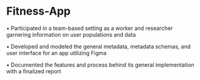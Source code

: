 # Fitness-App

•	Participated in a team-based setting as a worker and researcher garnering information on user populations and data

•	Developed and modeled the general metadata, metadata schemas, and user interface for an app utilizing Figma

•	Documented the features and process behind its general implementation with a finalized report 
